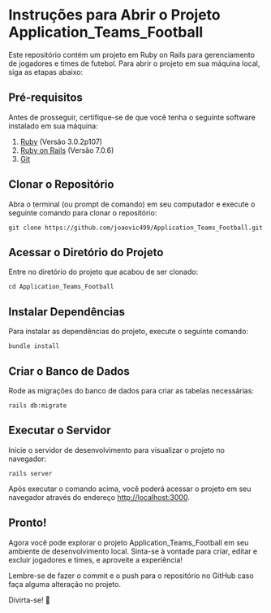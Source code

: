 
  <h1>Instruções para Abrir o Projeto Application_Teams_Football</h1>

  <p>Este repositório contém um projeto em Ruby on Rails para gerenciamento de jogadores e times de futebol. Para abrir o projeto em sua máquina local, siga as etapas abaixo:</p>

  <h2>Pré-requisitos</h2>
  <p>Antes de prosseguir, certifique-se de que você tenha o seguinte software instalado em sua máquina:</p>
  <ol>
    <li><a href="https://www.ruby-lang.org/">Ruby</a> (Versão 3.0.2p107)</li>
    <li><a href="https://rubyonrails.org/">Ruby on Rails</a> (Versão 7.0.6)</li>
    <li><a href="https://git-scm.com/">Git</a></li>
  </ol>

  <h2>Clonar o Repositório</h2>
  <p>Abra o terminal (ou prompt de comando) em seu computador e execute o seguinte comando para clonar o repositório:</p>
  <pre><code>git clone https://github.com/joaovic499/Application_Teams_Football.git</code></pre>

  <h2>Acessar o Diretório do Projeto</h2>
  <p>Entre no diretório do projeto que acabou de ser clonado:</p>
  <pre><code>cd Application_Teams_Football</code></pre>

  <h2>Instalar Dependências</h2>
  <p>Para instalar as dependências do projeto, execute o seguinte comando:</p>
  <pre><code>bundle install</code></pre>

  <h2>Criar o Banco de Dados</h2>
  <p>Rode as migrações do banco de dados para criar as tabelas necessárias:</p>
  <pre><code>rails db:migrate</code></pre>

  <h2>Executar o Servidor</h2>
  <p>Inicie o servidor de desenvolvimento para visualizar o projeto no navegador:</p>
  <pre><code>rails server</code></pre>
  <p>Após executar o comando acima, você poderá acessar o projeto em seu navegador através do endereço <a href="http://localhost:3000">http://localhost:3000</a>.</p>

  <h2>Pronto!</h2>
  <p>Agora você pode explorar o projeto Application_Teams_Football em seu ambiente de desenvolvimento local. Sinta-se à vontade para criar, editar e excluir jogadores e times, e aproveite a experiência!</p>
  <p>Lembre-se de fazer o commit e o push para o repositório no GitHub caso faça alguma alteração no projeto.</p>

  <p>Divirta-se! 🚀</p>
